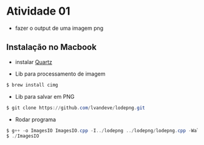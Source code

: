 # Atividade 01

- fazer o output de uma imagem png

## Instalação no Macbook

- instalar [Quartz](https://www.xquartz.org/)

- Lib para processamento de imagem
```powershell
$ brew install cimg
```
- Lib para salvar em PNG
```powershell
$ git clone https://github.com/lvandeve/lodepng.git
```

- Rodar programa
```powershell
$ g++ -o ImagesIO ImagesIO.cpp -I../lodepng ../lodepng/lodepng.cpp -Wall -Wextra -pedantic -ansi -O3
$ ./ImagesIO
```
